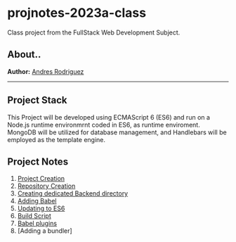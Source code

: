 # projnotes-2023a-class
Class project from the FullStack Web Development
Subject.

## About..
**Author:** [Andres Rodriguez]()

---

## Project Stack
This Project will be developed using ECMAScript 6 (ES6) and run on a Node.js runtime environmrnt coded in ES6, as runtime enviroment. MongoDB will be utilized for database management, and Handlebars will be employed as the template engine.

## Project Notes
1. [Project Creation](https://github.com/Andres3436/projnotes-2023a-class/blob/main/class-notes/1-Project-Creation.md)
2. [Repository Creation](https://github.com/Andres3436/projnotes-2023a-class/blob/main/class-notes/2-Project-Creation.md)
3. [Creating dedicated Backend directory](https://github.com/Andres3436/projnotes-2023a-class/blob/main/class-notes/3-Project-Creation.md)
4. [Adding Babel](https://github.com/Andres3436/projnotes-2023a-class/blob/main/class-notes/4-Project-Creation.md)
5. [Updating to ES6](https://github.com/Andres3436/projnotes-2023a-class/blob/main/class-notes/5-Project-Creation.md)
6. [Build Script](https://github.com/Andres3436/projnotes-2023a-class/blob/main/class-notes/6-Project-Creation.md)
7. [Babel plugins](https://github.com/Andres3436/projnotes-2023a-class/blob/main/class-notes/7-Project-Creation.md)
8. [Adding a bundler]
